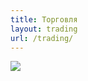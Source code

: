 ```yaml
---
title: Торговля
layout: trading
url: /trading/
---
```

![](/img/trading/wall-street-7661685_1280.jpg "")